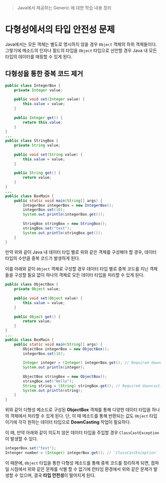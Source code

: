 > Java에서 제공하는 Generic 에 대한 학습 내용 정리

# 다형성에서의 타입 안전성 문제
Java에서는 모든 객체는 별도로 명시하지 않을 경우 `Object` 객체의 하위 객체들이다. 그렇기에 메소드의 인자나 필드의 타입을 `Object` 타입으로 선언할 경우 Java 내 모든 타입의 데이터를 매핑할 수 있게 된다.

## 다형성을 통한 중복 코드 제거
```java
public class IntegerBox {  
    private Integer value;  
  
    public void set(Integer value) {  
        this.value = value;  
    }  
  
    public Integer get() {  
        return this.value;  
    }  
}
...
public class StringBox {  
    private String value;  
  
    public void set(String value) {  
        this.value = value;  
    }  
  
    public String get() {  
        return value;  
    }  
}
...
public class BoxMain {  
    public static void main(String[] args) {  
        IntegerBox integerBox = new IntegerBox();  
        integerBox.set(10);  
        System.out.println(integerBox.get());  
  
        StringBox stringBox = new StringBox();  
        stringBox.set("test");  
        System.out.println(stringBox.get());  
    }  
}
```

만약 위와 같이 Java 내 데이터 타입 별로 위와 같은 객체를 구성해야 할 경우, 데이터 타입의 수만큼 중복 코드가 발생하게 된다.

이를 아래와 같이 `Object` 객체로 구성할 경우 데이터 타입 별로 중복 코드를 지닌 객체들을 구성할 필요 없이 하나의 객체로 모든 데이터 타입을 처리할 수 있게 된다.
```java
public class ObjectBox {  
    private Object value;  
  
    public void set(Object value) {  
        this.value = value;  
    }  
  
    public Object get() {  
        return value;  
    }  
}
...
public class BoxMain {  
    public static void main(String[] args) {  
        ObjectBox integerBox = new ObjectBox();  
        integerBox.set(10);  
  
        Integer integer = (Integer) integerBox.get(); // Required downcasting
        System.out.println(integer);  
  
        ObjectBox stringBox = new ObjectBox();  
        stringBox.set("Hello");  
        String string = (String) stringBox.get(); // Required downcasting
        System.out.println(string);  
    }  
}
```

위와 같이 다형성 메소드로 구성된 **ObjectBox** 객체를 통해 다양한 데이터 타입을 하나의 객체에서 처리할 수 있게 된다.
단, 이 때 메소드를 통해 반환되는 값도 `Object` 타입이기에 각각 원하는 데이터 타입으로 **DownCasting** 작업이 필요하다.

이 때, 만약 아래와 같이 의도치 않은 데이터 타입을 주입할 경우 `ClassCastException`이 발생할 수 있다.
```java
integerBox.set("test");
Intenger number = (Integer) integerBox.get(); // `ClassCastException`
```

이 때문에, `Object` 타입을 통한 다형성 메소드를 통해 중복 코드를 정리하게 되면, 컴파일 시점에서 위와 같은 문제를 식별 할 수 없기에 런타임 환경에서 위와 같은 문제가 발생할 수 있으며, 결국 **타입 안전성**이 떨어지게 된다.